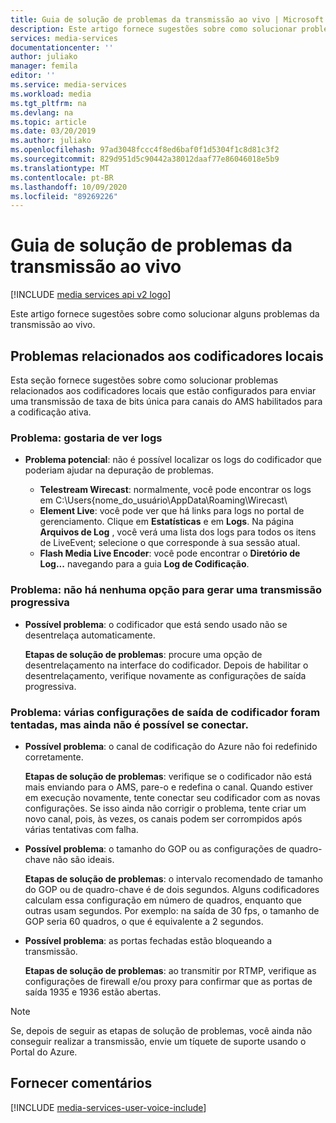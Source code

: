 ```yaml
---
title: Guia de solução de problemas da transmissão ao vivo | Microsoft Docs
description: Este artigo fornece sugestões sobre como solucionar problemas de transmissão ao vivo dos serviços de mídia do Azure.
services: media-services
documentationcenter: ''
author: juliako
manager: femila
editor: ''
ms.service: media-services
ms.workload: media
ms.tgt_pltfrm: na
ms.devlang: na
ms.topic: article
ms.date: 03/20/2019
ms.author: juliako
ms.openlocfilehash: 97ad3048fccc4f8ed6baf0f1d5304f1c8d81c3f2
ms.sourcegitcommit: 829d951d5c90442a38012daaf77e86046018e5b9
ms.translationtype: MT
ms.contentlocale: pt-BR
ms.lasthandoff: 10/09/2020
ms.locfileid: "89269226"
---
```

# <a name="troubleshooting-guide-for-live-streaming"></a>Guia de solução de problemas da transmissão ao vivo

[!INCLUDE [media services api v2 logo](./includes/v2-hr.md)]  

Este artigo fornece sugestões sobre como solucionar alguns problemas da transmissão ao vivo.

## <a name="issues-related-to-on-premises-encoders"></a>Problemas relacionados aos codificadores locais
Esta seção fornece sugestões sobre como solucionar problemas relacionados aos codificadores locais que estão configurados para enviar uma transmissão de taxa de bits única para canais do AMS habilitados para a codificação ativa.

### <a name="problem-would-like-to-see-logs"></a>Problema: gostaria de ver logs
* **Problema potencial**: não é possível localizar os logs do codificador que poderiam ajudar na depuração de problemas.
  
  * **Telestream Wirecast**: normalmente, você pode encontrar os logs em C:\Users\{nome_do_usuário\AppData\Roaming\Wirecast\ 
  * **Element Live**: você pode ver que há links para logs no portal de gerenciamento. Clique em **Estatísticas** e em **Logs**. Na página **Arquivos de Log** , você verá uma lista dos logs para todos os itens de LiveEvent; selecione o que corresponde à sua sessão atual. 
  * **Flash Media Live Encoder**: você pode encontrar o **Diretório de Log...** navegando para a guia **Log de Codificação**.

### <a name="problem-there-is-no-option-for-outputting-a-progressive-stream"></a>Problema: não há nenhuma opção para gerar uma transmissão progressiva
* **Possível problema**: o codificador que está sendo usado não se desentrelaça automaticamente. 
  
    **Etapas de solução de problemas**: procure uma opção de desentrelaçamento na interface do codificador. Depois de habilitar o desentrelaçamento, verifique novamente as configurações de saída progressiva. 

### <a name="problem-tried-several-encoder-output-settings-and-still-unable-to-connect"></a>Problema: várias configurações de saída de codificador foram tentadas, mas ainda não é possível se conectar.
* **Possível problema**: o canal de codificação do Azure não foi redefinido corretamente. 
  
    **Etapas de solução de problemas**: verifique se o codificador não está mais enviando para o AMS, pare-o e redefina o canal. Quando estiver em execução novamente, tente conectar seu codificador com as novas configurações. Se isso ainda não corrigir o problema, tente criar um novo canal, pois, às vezes, os canais podem ser corrompidos após várias tentativas com falha.  
* **Possível problema**: o tamanho do GOP ou as configurações de quadro-chave não são ideais. 
  
    **Etapas de solução de problemas**: o intervalo recomendado de tamanho do GOP ou de quadro-chave é de dois segundos. Alguns codificadores calculam essa configuração em número de quadros, enquanto que outras usam segundos. Por exemplo: na saída de 30 fps, o tamanho de GOP seria 60 quadros, o que é equivalente a 2 segundos.  
* **Possível problema**: as portas fechadas estão bloqueando a transmissão. 
  
    **Etapas de solução de problemas**: ao transmitir por RTMP, verifique as configurações de firewall e/ou proxy para confirmar que as portas de saída 1935 e 1936 estão abertas. 

> [!NOTE]
> Se, depois de seguir as etapas de solução de problemas, você ainda não conseguir realizar a transmissão, envie um tíquete de suporte usando o Portal do Azure.
> 
> 

## <a name="provide-feedback"></a>Fornecer comentários
[!INCLUDE [media-services-user-voice-include](../../../includes/media-services-user-voice-include.md)]

